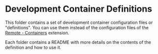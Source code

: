 # Development Container Definitions

This folder contains a set of development container configuration files or "definitions".
You can use them instead of the configuration files of the [Remote - Containers](https://aka.ms/vscode-remote/download/containers) extension. 

Each folder contains a README with more details on the contents of the definition and how to use it.
